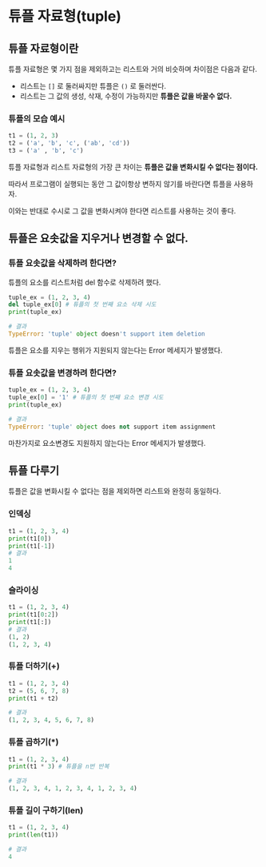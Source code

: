 # 튜플 자료형(tuple)
## 튜플 자료형이란
튜플 자료형은 몇 가지 점을 제외하고는 리스트와 거의 비슷하며 차이점은 다음과 같다.
- 리스트는 ```[]``` 로 둘러싸지만 튜플은 ```()``` 로 둘러싼다.
- 리스트는 그 값의 생성, 삭재, 수정이 가능하지만 **튜플은 값을 바꿀수 없다.**

### 튜플의 모습 예시
```python
t1 = (1, 2, 3)
t2 = ('a', 'b', 'c', ('ab', 'cd'))
t3 = ('a' , 'b', 'c')
```

튜플 자료형과 리스트 자료형의 가장 큰 차이는 **튜플은 값을 변화시킬 수 없다는 점이다.**

따라서 프로그램이 실행되는 동안 그 값이항상 변하지 않기를 바란다면 튜플을 사용하자.

이와는 반대로 수시로 그 값을 변화시켜야 한다면 리스트를 사용하는 것이 좋다.

## 튜플은 요솟값을 지우거나 변경할 수 없다.
### 튜플 요솟값을 삭제하려 한다면?
튜플의 요소를 리스트처럼 del 함수로 삭제하려 했다.
```python
tuple_ex = (1, 2, 3, 4)
del tuple_ex[0] # 튜플의 첫 번째 요소 삭제 시도
print(tuple_ex)

# 결과
TypeError: 'tuple' object doesn't support item deletion
```
튜플은 요소를 지우는 행위가 지원되지 않는다는 Error 메세지가 발생했다.

### 튜플 요솟값을 변경하려 한다면?
```python
tuple_ex = (1, 2, 3, 4)
tuple_ex[0] = '1' # 튜플의 첫 번째 요소 변경 시도
print(tuple_ex)

# 결과
TypeError: 'tuple' object does not support item assignment
```
마찬가지로 요소변경도 지원하지 않는다는 Error 메세지가 발생했다.

## 튜플 다루기
튜플은 값을 변화시킬 수 없다는 점을 제외하면 리스트와 완정히 동일하다.
### 인덱싱
```python
t1 = (1, 2, 3, 4)
print(t1[0])
print(t1[-1])
# 결과
1
4
```
### 슬라이싱
```python
t1 = (1, 2, 3, 4)
print(t1[0:2])
print(t1[:])
# 결과
(1, 2)
(1, 2, 3, 4)
```
### 튜플 더하기(+)
```python
t1 = (1, 2, 3, 4)
t2 = (5, 6, 7, 8)
print(t1 + t2)

# 결과
(1, 2, 3, 4, 5, 6, 7, 8)
```
### 튜플 곱하기(*)
```python
t1 = (1, 2, 3, 4)
print(t1 * 3) # 튜플을 n번 반복

# 결과
(1, 2, 3, 4, 1, 2, 3, 4, 1, 2, 3, 4)
```
### 튜플 길이 구하기(len)
```python
t1 = (1, 2, 3, 4)
print(len(t1))

# 결과
4
```
